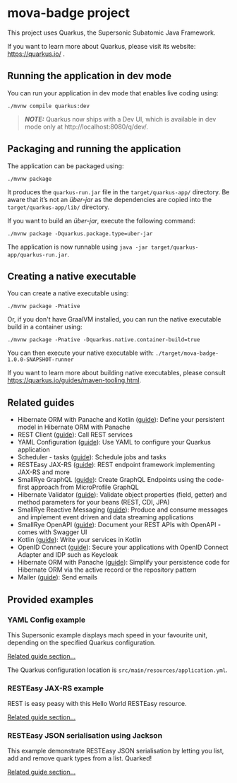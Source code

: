 # mova-badge project

This project uses Quarkus, the Supersonic Subatomic Java Framework.

If you want to learn more about Quarkus, please visit its website: https://quarkus.io/ .

## Running the application in dev mode

You can run your application in dev mode that enables live coding using:
```shell script
./mvnw compile quarkus:dev
```

> **_NOTE:_**  Quarkus now ships with a Dev UI, which is available in dev mode only at http://localhost:8080/q/dev/.

## Packaging and running the application

The application can be packaged using:
```shell script
./mvnw package
```
It produces the `quarkus-run.jar` file in the `target/quarkus-app/` directory.
Be aware that it’s not an _über-jar_ as the dependencies are copied into the `target/quarkus-app/lib/` directory.

If you want to build an _über-jar_, execute the following command:
```shell script
./mvnw package -Dquarkus.package.type=uber-jar
```

The application is now runnable using `java -jar target/quarkus-app/quarkus-run.jar`.

## Creating a native executable

You can create a native executable using: 
```shell script
./mvnw package -Pnative
```

Or, if you don't have GraalVM installed, you can run the native executable build in a container using: 
```shell script
./mvnw package -Pnative -Dquarkus.native.container-build=true
```

You can then execute your native executable with: `./target/mova-badge-1.0.0-SNAPSHOT-runner`

If you want to learn more about building native executables, please consult https://quarkus.io/guides/maven-tooling.html.

## Related guides

- Hibernate ORM with Panache and Kotlin ([guide](https://quarkus.io/guides/hibernate-orm-panache-kotlin)): Define your persistent model in Hibernate ORM with Panache
- REST Client ([guide](https://quarkus.io/guides/rest-client)): Call REST services
- YAML Configuration ([guide](https://quarkus.io/guides/config#yaml)): Use YAML to configure your Quarkus application
- Scheduler - tasks ([guide](https://quarkus.io/guides/scheduler)): Schedule jobs and tasks
- RESTEasy JAX-RS ([guide](https://quarkus.io/guides/rest-json)): REST endpoint framework implementing JAX-RS and more
- SmallRye GraphQL ([guide](https://quarkus.io/guides/microprofile-graphql)): Create GraphQL Endpoints using the code-first approach from MicroProfile GraphQL
- Hibernate Validator ([guide](https://quarkus.io/guides/validation)): Validate object properties (field, getter) and method parameters for your beans (REST, CDI, JPA)
- SmallRye Reactive Messaging ([guide](https://quarkus.io/guides/reactive-messaging)): Produce and consume messages and implement event driven and data streaming applications
- SmallRye OpenAPI ([guide](https://quarkus.io/guides/openapi-swaggerui)): Document your REST APIs with OpenAPI - comes with Swagger UI
- Kotlin ([guide](https://quarkus.io/guides/kotlin)): Write your services in Kotlin
- OpenID Connect ([guide](https://quarkus.io/guides/security-openid-connect)): Secure your applications with OpenID Connect Adapter and IDP such as Keycloak
- Hibernate ORM with Panache ([guide](https://quarkus.io/guides/hibernate-orm-panache)): Simplify your persistence code for Hibernate ORM via the active record or the repository pattern
- Mailer ([guide](https://quarkus.io/guides/mailer)): Send emails

## Provided examples

### YAML Config example

This Supersonic example displays mach speed in your favourite unit, depending on the specified Quarkus configuration.

[Related guide section...](https://quarkus.io/guides/config-reference#configuration-examples)

The Quarkus configuration location is `src/main/resources/application.yml`.

### RESTEasy JAX-RS example

REST is easy peasy with this Hello World RESTEasy resource.

[Related guide section...](https://quarkus.io/guides/getting-started#the-jax-rs-resources)

### RESTEasy JSON serialisation using Jackson

This example demonstrate RESTEasy JSON serialisation by letting you list, add and remove quark types from a list. Quarked!

[Related guide section...](https://quarkus.io/guides/rest-json#creating-your-first-json-rest-service)
